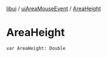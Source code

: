 [libui](../index.md) / [uiAreaMouseEvent](index.md) / [AreaHeight](./-area-height.md)

# AreaHeight

`var AreaHeight: Double`